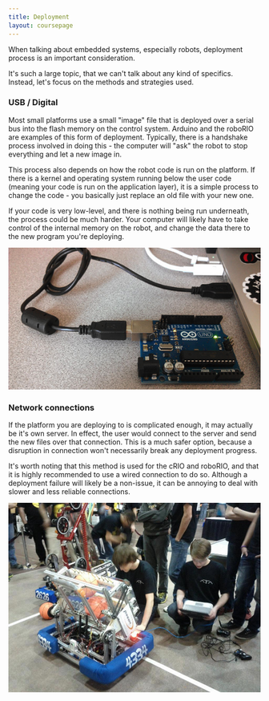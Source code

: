 ```yaml
---
title: Deployment
layout: coursepage
---
```


When talking about embedded systems, especially robots, deployment process is an important consideration.

It's such a large topic, that we can't talk about any kind of specifics. Instead, let's focus on the methods and strategies used.

### USB / Digital
Most small platforms use a small "image" file that is deployed over a serial bus into the flash memory on the control system. Arduino and the roboRIO are examples of this form of deployment. Typically, there is a handshake process involved in doing this - the computer will "ask" the robot to stop everything and let a new image in.

This process also depends on how the robot code is run on the platform. If there is a kernel and operating system running below the user code (meaning your code is run on the application layer), it is a simple process to change the code - you basically just replace an old file with your new one.

If your code is very low-level, and there is nothing being run underneath, the process could be much harder. Your computer will likely have to take control of the internal memory on the robot, and change the data there to the new program you're deploying.

![](/img/arduino-deploy.png)

### Network connections
If the platform you are deploying to is complicated enough, it may actually be it's own server. In effect, the user would connect to the server and send the new files over that connection. This is a much safer option, because a disruption in connection won't necessarily break any deployment progress.

It's worth noting that this method is used for the cRIO and roboRIO, and that it is highly recommended to use a wired connection to do so. Although a deployment failure will likely be a non-issue, it can be annoying to deal with slower and less reliable connections.

![](/img/deploying-code.jpg)
